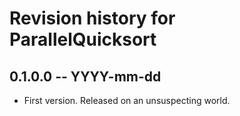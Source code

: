 # Revision history for ParallelQuicksort

## 0.1.0.0 -- YYYY-mm-dd

* First version. Released on an unsuspecting world.
